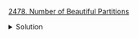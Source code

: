 [2478. Number of Beautiful Partitions](https://leetcode.com/contest/weekly-contest-320/problems/number-of-beautiful-partitions/)

<details><summary>Solution</summary>

![](../assets/20221122123047.png)

</details>
